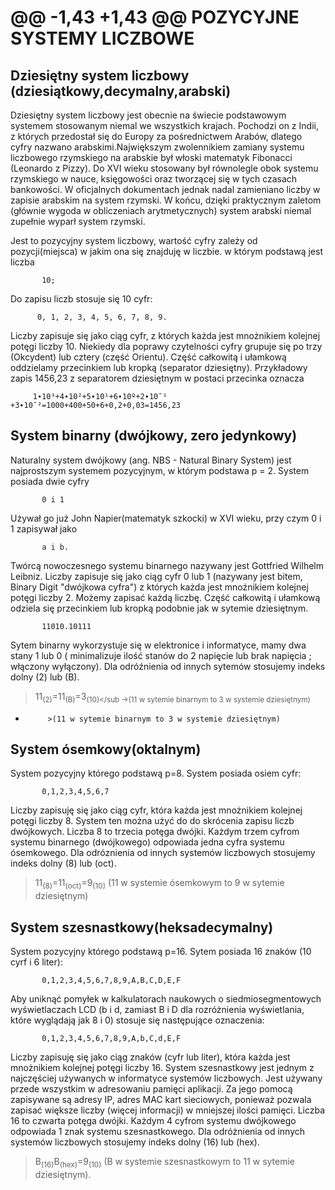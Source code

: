 @@ -1,43 +1,43 @@
 POZYCYJNE SYSTEMY LICZBOWE
 ====================================
 Dziesiętny system liczbowy (dziesiątkowy,decymalny,arabski)
 -----------------------------------------------------
 Dziesiętny system liczbowy jest obecnie na świecie podstawowym systemem stosowanym niemal we wszystkich krajach. Pochodzi on z Indii, z których przedostał się do Europy za pośrednictwem Arabów, dlatego cyfry nazwano arabskimi.Największym zwolennikiem zamiany systemu liczbowego rzymskiego na arabskie był włoski matematyk Fibonacci (Leonardo z Pizzy).  Do XVI wieku stosowany był równolegle obok systemu rzymskiego w nauce, księgowości oraz tworzącej się w tych czasach bankowości. W oficjalnych dokumentach jednak nadal zamieniano liczby w zapisie arabskim na system rzymski. W końcu, dzięki praktycznym zaletom (głównie wygoda w obliczeniach arytmetycznych) system arabski niemal zupełnie wyparł system rzymski.
 
 Jest to pozycyjny system liczbowy, wartość cyfry zależy od pozycji(miejsca) w jakim ona się znajduję w liczbie. w którym podstawą jest liczba
 
           10; 
           
 Do zapisu liczb stosuje się 10 cyfr:
 
          0, 1, 2, 3, 4, 5, 6, 7, 8, 9. 
          
 Liczby zapisuje się jako ciąg cyfr, z których każda jest mnożnikiem kolejnej potęgi liczby 10. Niekiedy dla poprawy czytelności cyfry grupuje się po trzy (Okcydent) lub cztery (część Orientu).  Część całkowitą i ułamkową oddzielamy przecinkiem lub kropką (separator dziesiętny). 
 Przykładowy zapis 1456,23 z separatorem dziesiętnym w postaci przecinka oznacza
 
         1∙10³+4∙10²+5∙10¹+6∙10º+2∙10ˉ¹ +3∙10ˉ²=1000+400+50+6+0,2+0,03=1456,23
   
 
 System binarny (dwójkowy, zero jedynkowy)
 ---------------------
 Naturalny system dwójkowy (ang. NBS - Natural Binary System) jest najprostszym systemem pozycyjnym, w którym podstawa p = 2. System posiada dwie cyfry 
           
           0 i 1
 
 Używał go już John Napier(matematyk szkocki) w XVI wieku, przy czym 0 i 1 zapisywał jako 
           
           a i b. 
 
 Twórcą nowoczesnego systemu binarnego nazywany jest Gottfried Wilhelm Leibniz.
 Liczby zapisuje się jako ciąg cyfr 0 lub 1 (nazywany jest bitem, Binary Digit "dwójkowa cyfra") z których każda jest mnożnikiem kolejnej potęgi liczby 2. Możemy zapisać każdą liczbę. Część całkowitą i ułamkową odziela się przecinkiem lub kropką podobnie jak w sytemie dziesiętnym.
           
           11010.10111
 
 Sytem binarny wykorzystuje się w elektronice i informatyce, mamy dwa stany 1 lub 0 ( minimalizuje ilość stanów do 2 napięcie lub brak napięcia ; włączony wyłączony). 
 Dla odróźnienia od innych sytemów stosujemy indeks dolny (2) lub (B).
           
 >11<sub>(2)</sub>=11<sub>(B)</sub>=3<sub>(10)</sub
->(11 w sytemie binarnym to 3 w systemie dziesiętnym)          
+          >(11 w sytemie binarnym to 3 w systemie dziesiętnym)          
           
 System ósemkowy(oktalnym)  
 ---------------------------
 System pozycyjny którego podstawą p=8. System posiada osiem cyfr:
           
           0,1,2,3,4,5,6,7
 
 Liczby zapisuję się jako ciąg cyfr, która każda jest mnożnikiem kolejnej potęgi liczby 8. System ten można użyć do do skrócenia zapisu liczb dwójkowych. Liczba 8 to trzecia potęga dwójki. Każdym trzem cyfrom systemu binarnego (dwójkowego) odpowiada jedna cyfra systemu ósemkowego. 
 Dla odróznienia od innych systemów liczbowych stosujemy indeks dolny (8) lub (oct).
 
 >11<sub>(8)</sub>=11<sub>(oct)</sub>=9<sub>(10)</sub> 
 >(11 w systemie ósemkowym to 9 w sytemie dziesiętnym)
           
 System szesnastkowy(heksadecymalny)
 -----------------------------------
 
 System pozycyjny którego podstawą p=16. Sytem posiada 16 znaków (10 cyrf i 6 liter):
           
           0,1,2,3,4,5,6,7,8,9,A,B,C,D,E,F
 
 Aby uniknąć pomyłek  w kalkulatorach naukowych o siedmiosegmentowych wyświetlaczach LCD (b i d, zamiast B i D dla rozróżnienia wyświetlania, które wyglądają jak 8 i 0) stosuje się następujące oznaczenia: 
           
           0,1,2,3,4,5,6,7,8,9,A,b,C,d,E,F
 
 Liczby zapisuję się jako ciąg znaków (cyfr lub liter), która każda jest mnożnikiem kolejnej potęgi liczby 16. System szesnastkowy jest jednym z najczęściej używanych w informatyce systemów liczbowych. Jest używany przede wszystkim w adresowaniu pamięci aplikacji. Za jego pomocą zapisywane są adresy IP, adres MAC kart sieciowych, ponieważ pozwala zapisać większe liczby (więcej informacji) w mniejszej ilości pamięci. Liczba 16 to czwarta potęga dwójki. Każdym 4 cyfrom systemu dwójkowego odpowiada 1 znak systemu szesnastkowego.
 Dla odróżnienia od innych systemów liczbowych stosujemy indeks dolny (16) lub (hex).
           
 >B<sub>(16)</sub>B<sub>(hex)</sub>=9<sub>(10)</sub> 
 >(B w systemie szesnastkowym to 11 w sytemie dziesiętnym).     
